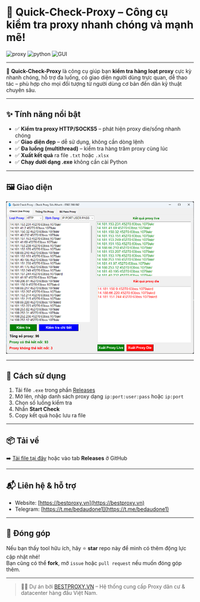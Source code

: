 # 🚀 Quick-Check-Proxy – Công cụ kiểm tra proxy nhanh chóng và mạnh mẽ!

![proxy](https://img.shields.io/badge/Proxy-Checker-blue) ![python](https://img.shields.io/badge/Built%20with-Python-green) ![GUI](https://img.shields.io/badge/Interface-User%20Friendly-lightgrey)

---

🔧 **Quick-Check-Proxy** là công cụ giúp bạn **kiểm tra hàng loạt proxy** cực kỳ nhanh chóng, hỗ trợ đa luồng, có giao diện người dùng trực quan, dễ thao tác – phù hợp cho mọi đối tượng từ người dùng cơ bản đến dân kỹ thuật chuyên sâu.

---

## ✨ Tính năng nổi bật

- ✅ **Kiểm tra proxy HTTP/SOCKS5** – phát hiện proxy die/sống nhanh chóng  
- ✅ **Giao diện đẹp** – dễ sử dụng, không cần dòng lệnh  
- ✅ **Đa luồng (multithread)** – kiểm tra hàng trăm proxy cùng lúc    
- ✅ **Xuất kết quả** ra file `.txt` hoặc `.xlsx`  
- ✅ **Chạy dưới dạng .exe** không cần cài Python

---

## 🖼️ Giao diện

<img src="Quick-Check-Proxy.png" alt="Giao diện chính" width="700">

---

## 🔧 Cách sử dụng

1. Tải file `.exe` trong phần [Releases](../../releases)
2. Mở lên, nhập danh sách proxy dạng `ip:port:user:pass` hoặc `ip:port`
3. Chọn số luồng kiểm tra
4. Nhấn **Start Check**
5. Copy kết quả hoặc lưu ra file

---

## 📦 Tải về

➡️ [Tải file tại đây]([../../releases](https://github.com/nvd2710/Quick-Check-Proxy/releases/download/Quick-Check-Proxy/Quick-Check-Proxy.exe)) hoặc vào tab **Releases** ở GitHub

---

## 📬 Liên hệ & hỗ trợ

- Website: [https://bestproxy.vn](https://bestproxy.vn)
- Telegram: [https://t.me/bedaudone1](https://t.me/bedaudone1)

---

## 💙 Đóng góp

Nếu bạn thấy tool hữu ích, hãy ⭐ **star** repo này để mình có thêm động lực cập nhật nhé!  
Bạn cũng có thể **fork**, mở `issue` hoặc `pull request` nếu muốn đóng góp thêm.

---

> 👨‍💻 Dự án bởi [BESTPROXY.VN](https://bestproxy.vn) – Hệ thống cung cấp Proxy dân cư & datacenter hàng đầu Việt Nam.
